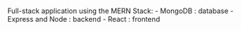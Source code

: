 ##### 
Full-stack application using the MERN Stack:
    - MongoDB : database
    - Express and Node : backend
    - React : frontend